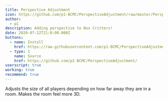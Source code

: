 ```yaml
---
title: Perspective Adjustment
icon: https://github.com/p1-BCMC/PerspectiveAdjustment/raw/master/PerspectiveAdjustment.png
author:
  - p1
description: Adding perspective to Box Critters!
date: 2020-07-22T21:0:00.000Z
buttons:
  - name: Install
    href: https://raw.githubusercontent.com/p1-BCMC/PerspectiveAdjustment/master/PerspectiveAdjustment.user.js
  - type: 1
    name: Source
    href: https://github.com/p1-BCMC/PerspectiveAdjustment/
userscript: true
working: true
recommend: true
---
```

Adjusts the size of all players depending on how far away they are in a room. Makes the room feel more 3D.
